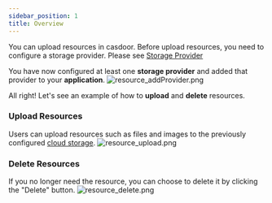 ```yaml
---
sidebar_position: 1
title: Overview
---
```


You can upload resources in casdoor. Before upload resources, you need to configure a storage provider.
Please see [Storage Provider](/docs/provider/storage)

You have now configured at least one **storage provider** and added that provider to your **application**.
![resource_addProvider.png](/img/resources/resource_addProvider.png)

All right! Let's see an example of how to **upload** and **delete** resources.

### Upload Resources

Users can upload resources such as files and images to the previously configured [cloud storage](/docs/provider/storage).
![resource_upload.png](/img/resources/resource_upload.png)

### Delete Resources

If you no longer need the resource, you can choose to delete it by clicking the "Delete" button.
![resource_delete.png](/img/resources/resource_delete.png)
